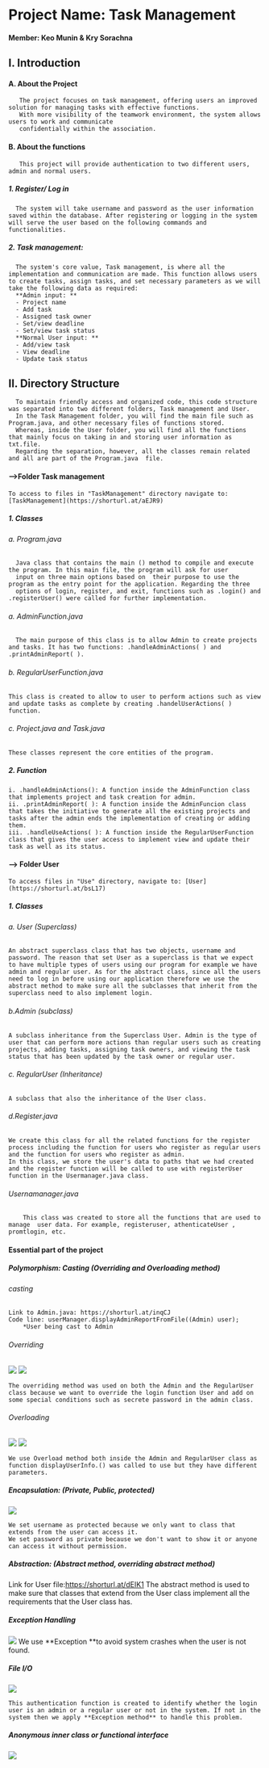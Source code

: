 # Project Name: Task Management 
#### Member: Keo Munin & Kry Sorachna 

## I. Introduction
#### A. About the Project
       The project focuses on task management, offering users an improved solution for managing tasks with effective functions.
       With more visibility of the teamwork environment, the system allows users to work and communicate
       confidentially within the association.
#### B. About the functions
       This project will provide authentication to two different users, admin and normal users. 
##### 1. Register/ Log in
      The system will take username and password as the user information saved within the database. After registering or logging in the system will serve the user based on the following commands and functionalities. 
##### 2. Task management:
      The system's core value, Task management, is where all the implementation and communication are made. This function allows users to create tasks, assign tasks, and set necessary parameters as we will take the following data as required: 
      **Admin input: **
      - Project name
      - Add task 
      - Assigned task owner
      - Set/view deadline 
      - Set/view task status
      **Normal User input: **
      - Add/view task
      - View deadline
      - Update task status
## II. Directory Structure
      To maintain friendly access and organized code, this code structure was separated into two different folders, Task management and User. 
      In the Task Management folder, you will find the main file such as Program.java, and other necessary files of functions stored. 
      Whereas, inside the User folder, you will find all the functions that mainly focus on taking in and storing user information as txt.file. 
      Regarding the separation, however, all the classes remain related and all are part of the Program.java  file. 
#### -->Folder Task management
	To access to files in "TaskManagement" directory navigate to: [TaskManagement](https://shorturl.at/aEJR9)
##### 1. Classes
###### a. Program.java
      Java class that contains the main () method to compile and execute the program. In this main file, the program will ask for user 
      input on three main options based on  their purpose to use the program as the entry point for the application. Regarding the three 
      options of login, register, and exit, functions such as .login() and .registerUser() were called for further implementation. 
###### a. AdminFunction.java
      The main purpose of this class is to allow Admin to create projects and tasks. It has two functions: .handleAdminActions( ) and .printAdminReport( ).  
###### b. RegularUserFunction.java
	This class is created to allow to user to perform actions such as view and update tasks as complete by creating .handelUserActions( ) function. 
###### c. Project.java and Task.java
    These classes represent the core entities of the program.
##### 2. Function
	i. .handleAdminActions(): A function inside the AdminFunction class that implements project and task creation for admin. 
	ii. .printAdminReport( ): A function inside the AdminFuncion class that takes the initiative to generate all the existing projects and tasks after the admin ends the implementation of creating or adding them.
	iii. .handleUseActions( ): A function inside the RegularUserFunction class that gives the user access to implement view and update their task as well as its status. 
#### --> Folder User
	To access files in "Use" directory, navigate to: [User](https://shorturl.at/bsL17)
##### 1. Classes
###### a. User (Superclass) 
	An abstract superclass class that has two objects, username and password. The reason that set User as a superclass is that we expect to have multiple types of users using our program for example we have admin and regular user. As for the abstract class, since all the users need to log in before using our application therefore we use the abstract method to make sure all the subclasses that inherit from the superclass need to also implement login. 
 ###### b.Admin (subclass)
 	A subclass inheritance from the Superclass User. Admin is the type of user that can perform more actions than regular users such as creating projects, adding tasks, assigning task owners, and viewing the task status that has been updated by the task owner or regular user.
 ###### c. RegularUser (Inheritance)
 	A subclass that also the inheritance of the User class. 
 ###### d.Register.java
	We create this class for all the related functions for the register process including the function for users who register as regular users and the function for users who register as admin. 
 	In this class, we store the user's data to paths that we had created and the register function will be called to use with registerUser function in the Usermanager.java class. 
 ###### Usernamanager.java
        This class was created to store all the functions that are used to manage  user data. For example, registeruser, athenticateUser , promtlogin, etc. 
#### Essential part of the project
##### Polymorphism: Casting (Overriding and Overloading method)
###### casting
	Link to Admin.java: https://shorturl.at/inqCJ
	Code line: userManager.displayAdminReportFromFile((Admin) user); 
        *User being cast to Admin
###### Overriding 
![](Picture/Admin_Overriding.jpg)
![](Picture/RegularUser.Override.jpg)

	The overriding method was used on both the Admin and the RegularUser class because we want to override the login function User and add on some special conditions such as secrete password in the admin class. 
###### Overloading
![](Picture/Admin_Overload.jpg)
![](Picture/RegularUser.overload.jpg)

	We use Overload method both inside the Admin and RegularUser class as function displayUserInfo.() was called to use but they have different parameters. 
##### Encapsulation: (Private, Public, protected)
![](Picture/Encapsulation.jpg)

	We set username as protected because we only want to class that extends from the user can access it. 
 	We set password as private because we don't want to show it or anyone can access it without permission. 
##### Abstraction: (Abstract method, overriding abstract method)
Link for User file:https://shorturl.at/dEIK1
	The abstract method is used to make sure that classes that extend from the User class implement all the requirements that the User class has. 
##### Exception Handling
![](Picture/Handeling%20Exception.jpg)
	We use **Exception **to avoid system crashes when the user is not found.
##### File I/O
![](Picture/File%20io.jpg)

	This authentication function is created to identify whether the login user is an admin or a regular user or not in the system. If not in the system then we apply **Exception method** to handle this problem.
##### Anonymous inner class or functional interface
![](Picture/Anonymous.jpg)


	

